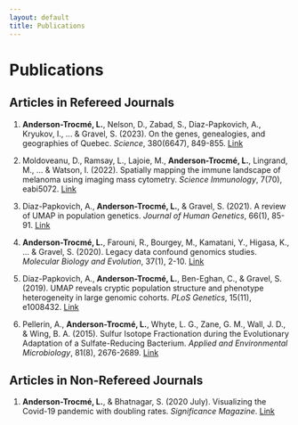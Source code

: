 ```yaml
---
layout: default
title: Publications
---
```


# Publications

## Articles in Refereed Journals

1. **Anderson-Trocmé, L.**, Nelson, D., Zabad, S., Diaz-Papkovich, A., Kryukov, I., ... & Gravel, S. (2023). On the genes, genealogies, and geographies of Quebec. *Science*, 380(6647), 849-855. [Link](https://www.science.org/doi/10.1126/science.ade8250)

2. Moldoveanu, D., Ramsay, L., Lajoie, M., **Anderson-Trocmé, L.**, Lingrand, M., ... & Watson, I. (2022). Spatially mapping the immune landscape of melanoma using imaging mass cytometry. *Science Immunology*, 7(70), eabi5072. [Link](https://www.science.org/doi/10.1126/sciimmunol.abi5072)

3. Diaz-Papkovich, A., **Anderson-Trocmé, L.**, & Gravel, S. (2021). A review of UMAP in population genetics. *Journal of Human Genetics*, 66(1), 85-91. [Link](https://www.nature.com/articles/s10038-020-00851-8)

4. **Anderson-Trocmé, L.**, Farouni, R., Bourgey, M., Kamatani, Y., Higasa, K., ... & Gravel, S. (2020). Legacy data confound genomics studies. *Molecular Biology and Evolution*, 37(1), 2-10. [Link](https://academic.oup.com/mbe/article/37/1/2/5551626)

5. Diaz-Papkovich, A., **Anderson-Trocmé, L.**, Ben-Eghan, C., & Gravel, S. (2019). UMAP reveals cryptic population structure and phenotype heterogeneity in large genomic cohorts. *PLoS Genetics*, 15(11), e1008432. [Link](https://journals.plos.org/plosgenetics/article?id=10.1371/journal.pgen.1008432)

6. Pellerin, A., **Anderson-Trocmé, L.**, Whyte, L. G., Zane, G. M., Wall, J. D., & Wing, B. A. (2015). Sulfur Isotope Fractionation during the Evolutionary Adaptation of a Sulfate-Reducing Bacterium. *Applied and Environmental Microbiology*, 81(8), 2676-2689. [Link](https://aem.asm.org/content/81/8/2676)

## Articles in Non-Refereed Journals

1. **Anderson-Trocmé, L.**, & Bhatnagar, S. (2020 July). Visualizing the Covid-19 pandemic with doubling rates. *Significance Magazine*. [Link](https://www.significancemagazine.com/science/676-visualizing-the-covid-19-pandemic-with-doubling-rates)


